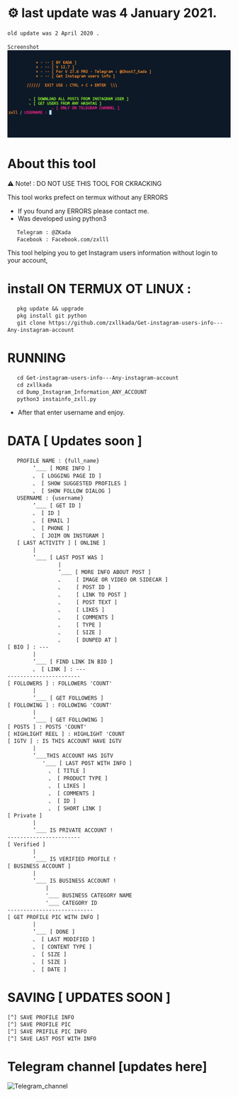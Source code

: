 # ⚙ last update was 4 January 2021.
``old update was 2 April 2020 .``

``Screenshot``
![zxllkada_TOLL](zxllkada/instainfo_zxll_sc.jpg)
# About this tool

:warning: Note! : DO NOT USE THIS TOOL FOR CKRACKING

This tool works prefect on termux without any ERRORS
* If you found any ERRORS please contact me.
* Was developed using python3

```
   Telegram : @ZKada
   Facebook : Facebook.com/zxlll
```

This tool helping you to get Instagram users information without login to your account,


# install ON TERMUX OT LINUX :
```
   pkg update && upgrade
   pkg install git python
   git clone https://github.com/zxllkada/Get-instagram-users-info---Any-instagram-account
```

# RUNNING
```
   cd Get-instagram-users-info---Any-instagram-account
   cd zxllkada
   cd Dump_Instagram_Information_ANY_ACCOUNT
   python3 instainfo_zxll.py
```
* After that enter username and enjoy.


# DATA [ Updates soon ]
```
   PROFILE NAME : {full_name}
        ’＿＿ [ MORE INFO ]
        、 [ LOGGING PAGE ID ]
        、 [ SHOW SUGGESTED PROFILES ]
        、 [ SHOW FOLLOW DIALOG ]
   USERNAME : {username}
        ’＿＿ [ GET ID ]
        、 [ ID ]
        、 [ EMAIL ]
        、 [ PHONE ]
        、 [ JOIM ON INSTGRAM ]
   [ LAST ACTIVITY ] [ ONLINE ]
        |
        ’＿＿ [ LAST POST WAS ]
                |
                ’＿＿ [ MORE INFO ABOUT POST ]
                、    [ IMAGE OR VIDEO OR SIDECAR ]
                、    [ POST ID ]
                、    [ LINK TO POST ]
                、    [ POST TEXT ]
                、    [ LIKES ]
                、    [ COMMENTS ]
                、    [ TYPE ]
                、    [ SIZE ]
                、    [ DUNPED AT ]
[ BIO ] : ---
        |
        ’＿＿ [ FIND LINK IN BIO ]
        、 [ LINK ] : ---
-----------------------
[ FOLLOWERS ] : FOLLOWERS 'COUNT'
        |
        ’＿＿ [ GET FOLLOWERS ]
[ FOLLOWING ] : FOLLOWING 'COUNT'
        |
        ’＿＿ [ GET FOLLOWING ]
[ POSTS ] : POSTS 'COUNT'
[ HIGHLIGHT REEL ] : HIGHLIGHT 'COUNT
[ IGTV ] : IS THIS ACCOUNT HAVE IGTV
        |
        ’＿＿THIS ACCOUNT HAS IGTV
           '＿＿ [ LAST POST WITH INFO ]
             、 [ TITLE ]
             、 [ PRODUCT TYPE ] 
             、 [ LIKES ] 
             、 [ COMMENTS ] 
             、 [ ID ]
             、 [ SHORT LINK ]
[ Private ]
        |
        ’＿＿ IS PRIVATE ACCOUNT !
-----------------------
[ Verified ]
        |
        ’＿＿ IS VERIFIED PROFILE !
[ BUSINESS ACCOUNT ]
        |
        ’＿＿ IS BUSINESS ACCOUNT !
            |
            '＿＿ BUSINESS CATEGORY NAME
            '＿＿ CATEGORY ID
---------------------------
[ GET PROFILE PIC WITH INFO ]
        |
        ’＿＿ [ DONE ]
        、 [ LAST MODIFIED ]
        、 [ CONTENT TYPE ] 
        、 [ SIZE ] 
        、 [ SIZE ]
        、 [ DATE ]
```

# SAVING [ UPDATES SOON ]

```
[^] SAVE PROFILE INFO
[^] SAVE PROFILE PIC
[^] SAVE PRIFILE PIC INFO
[^] SAVE LAST POST WITH INFO
```



# Telegram channel [updates here]
![Telegram_channel](zxllkada/Telegram_channel_join_to_get_updates.png)
